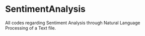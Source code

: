 # SentimentAnalysis
All codes regarding Sentiment Analysis through Natural Language Processing of a Text file.
